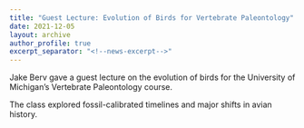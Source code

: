 ```yaml
---
title: "Guest Lecture: Evolution of Birds for Vertebrate Paleontology"
date: 2021-12-05
layout: archive
author_profile: true
excerpt_separator: "<!--news-excerpt-->"
---
```

Jake Berv gave a guest lecture on the evolution of birds for the University of Michigan’s Vertebrate Paleontology course.

<!--news-excerpt-->
The class explored fossil-calibrated timelines and major shifts in avian history.
